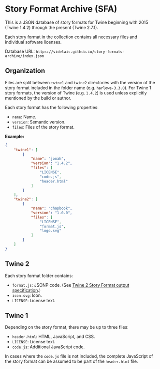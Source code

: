 # Story Format Archive (SFA)

This is a JSON database of story formats for Twine beginning with 2015 (Twine 1.4.2) through the present (Twine 2.7.1).

Each story format in the collection contains all necessary files and individual software licenses.

Database URL: `https://videlais.github.io/story-formats-archive/index.json`

## Organization

Files are split between `twine1` and `twine2` directories with the version of the story format included in the folder name (e.g. `harlowe-3.3.0`). For Twine 1 story formats, the version of Twine (e.g. `1.4.2`) is used unless explicitly mentioned by the build or author.

Each story format has the following properties:

- `name`: Name.
- `version`: Semantic version.
- `files`: Files of the story format.

**Example:**

```json
{
    "twine1": [
        {
            "name": "jonah",
            "version": "1.4.2",
            "files": [
                "LICENSE",
                "code.js",
                "header.html"
            ]
        }
    ],
    "twine2": [
        {
            "name": "chapbook",
            "version": "1.0.0",
            "files": [
                "LICENSE",
                "format.js",
                "logo.svg"
            ]
        }
    ]
}
```

## Twine 2

Each story format folder contains:

- `format.js`: JSONP code. (See [Twine 2 Story Format output specification](https://github.com/iftechfoundation/twine-specs/blob/master/twine-2-storyformats-spec.md).)
- `icon.svg`: Icon.
- `LICENSE`: License text.

## Twine 1

Depending on the story format, there may be up to three files:

- `header.html`: HTML, JavaScript, and CSS.
- `LICENSE`: License text.
- `code.js`: Additional JavaScript code.

In cases where the `code.js` file is not included, the complete JavaScript of the story format can be assumed to be part of the `header.html` file.
